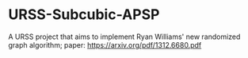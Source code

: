# URSS-Subcubic-APSP
A URSS project that aims to implement Ryan Williams' new randomized graph algorithm; paper: https://arxiv.org/pdf/1312.6680.pdf
